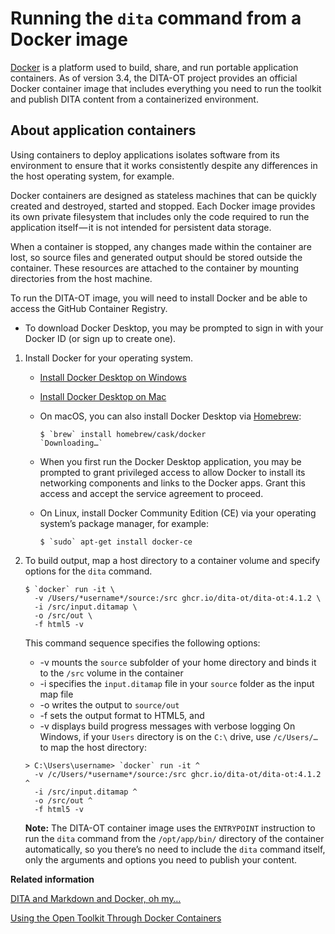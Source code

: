 # Running the `dita` command from a Docker image

[Docker](https://www.docker.com) is a platform used to build, share, and run portable application containers. As of version 3.4, the DITA-OT project provides an official Docker container image that includes everything you need to run the toolkit and publish DITA content from a containerized environment.

## About application containers

Using containers to deploy applications isolates software from its environment to ensure that it works consistently despite any differences in the host operating system, for example.

Docker containers are designed as stateless machines that can be quickly created and destroyed, started and stopped. Each Docker image provides its own private filesystem that includes only the code required to run the application itself — it is not intended for persistent data storage.

When a container is stopped, any changes made within the container are lost, so source files and generated output should be stored outside the container. These resources are attached to the container by mounting directories from the host machine.

To run the DITA-OT image, you will need to install Docker and be able to access the GitHub Container Registry.

-   To download Docker Desktop, you may be prompted to sign in with your Docker ID \(or sign up to create one\).

1.  Install Docker for your operating system.

    -   [Install Docker Desktop on Windows](https://docs.docker.com/desktop/windows/install/)
    -   [Install Docker Desktop on Mac](https://docs.docker.com/desktop/mac/install/)
    -   On macOS, you can also install Docker Desktop via [Homebrew](https://brew.sh):

        ```syntax-bash
        $ `brew` install homebrew/cask/docker
        `Downloading…`
        ```

    -   When you first run the Docker Desktop application, you may be prompted to grant privileged access to allow Docker to install its networking components and links to the Docker apps. Grant this access and accept the service agreement to proceed.
    -   On Linux, install Docker Community Edition \(CE\) via your operating system’s package manager, for example:

        ```syntax-bash
        $ `sudo` apt-get install docker-ce
        ```

2.  To build output, map a host directory to a container volume and specify options for the `dita` command.

    ```syntax-bash
    $ `docker` run -it \
      -v /Users/*username*/source:/src ghcr.io/dita-ot/dita-ot:4.1.2 \
      -i /src/input.ditamap \
      -o /src/out \
      -f html5 -v
    ```

    This command sequence specifies the following options:

    -   -v mounts the `source` subfolder of your home directory and binds it to the `/src` volume in the container
    -   -i specifies the `input.ditamap` file in your `source` folder as the input map file
    -   -o writes the output to `source/out`
    -   -f sets the output format to HTML5, and
    -   -v displays build progress messages with verbose logging
    On Windows, if your `Users` directory is on the `C:\` drive, use `/c/Users/…` to map the host directory:

    ```
    > C:\Users\username> `docker` run -it ^
      -v /c/Users/*username*/source:/src ghcr.io/dita-ot/dita-ot:4.1.2 ^
      -i /src/input.ditamap ^
      -o /src/out ^
      -f html5 -v
    ```

    **Note:** The DITA-OT container image uses the `ENTRYPOINT` instruction to run the `dita` command from the `/opt/app/bin/` directory of the container automatically, so you there’s no need to include the `dita` command itself, only the arguments and options you need to publish your content.


**Related information**  


[DITA and Markdown and Docker, oh my…](https://www.oxygenxml.com/events/2022/dita-ot_day.html#DITA_and_Markdown_and_Docker)

[Using the Open Toolkit Through Docker Containers](https://www.oxygenxml.com/events/2016/dita-ot_day.html#Using_the_Open_Toolkit_Through_Docker_Containers)

